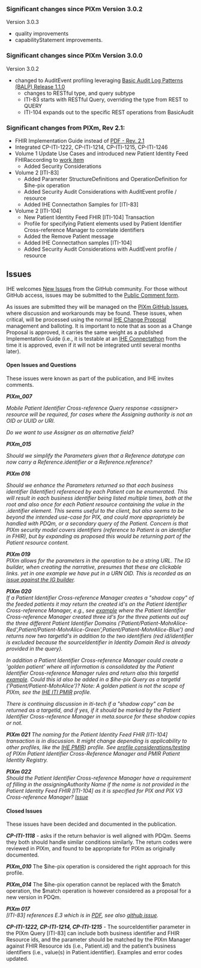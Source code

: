 <div markdown="1" class="stu-note">

### Significant changes since PIXm Version 3.0.2

Version 3.0.3

- quality improvements
- capabilityStatement improvements.

### Significant changes since PIXm Version 3.0.0

Version 3.0.2

- changed to AuditEvent profiling leveraging [Basic Audit Log Patterns (BALP) Release 1.1.0](https://profiles.ihe.net/ITI/BALP/index.html)
  - changes to RESTful type, and query subtype
  - ITI-83 starts with RESTful Query, overriding the type from REST to QUERY
  - ITI-104 expands out to the specific REST operations from BasicAudit
  
### Significant changes from PIXm, Rev 2.1:
- FHIR Implementation Guide instead of [PDF - Rev. 2.1](https://ihe.net/uploadedFiles/Documents/ITI/IHE_ITI_Suppl_PIXm.pdf)
- Integrated CP-ITI-1222, CP-ITI-1214, CP-ITI-1215, CP-ITI-1246 
- Volume 1 Update Use Cases and introduced new Patient Identity Feed FHIRaccording to [work item](https://github.com/IHE/IT-Infrastructure/issues/147)
  - Added Security Considerations 
- Volume 2 [ITI-83]  
  - Added Parameter StructureDefinitions and OperationDefinition for $ihe-pix operation
  - Added Security Audit Considerations with AuditEvent profile / resource
  - Added IHE Connectathon Samples for [ITI-83]
- Volume 2 [ITI-104]
   - New Patient Identity Feed FHIR [ITI-104] Transaction
   - Profile for specifying Patient elements used by Patient Identifier Cross-reference Manager to correlate identifiers
   - Added the Remove Patient message   
   - Added IHE Connectathon samples [ITI-104]
   - Added Security Audit Considerations with AuditEvent profile / resource

## Issues

IHE welcomes [New Issues](https://github.com/IHE/ITI.PIXm/issues/new/choose) from the GitHub community. 
For those without GitHub access, issues may be submitted to the [Public Comment form](https://www.ihe.net/resources/public_comment/).

As issues are submitted they will be managed on the [PIXm GitHub Issues](https://github.com/IHE/ITI.PIXm/issues), where discussion and workarounds may be found. These issues, when critical, will be processed using the normal [IHE Change Proposal](https://wiki.ihe.net/index.php/Category:CPs) management and balloting. 
It is important to note that as soon as a Change Proposal is approved, it carries the same weight as a published Implementation Guide (i.e., it is testable at an [IHE Connectathon](https://www.ihe.net/participate/connectathon/) from the time it is approved, even if it will not be integrated until several months later).

#### Open Issues and Questions
These issues were known as part of the publication, and IHE invites comments.

***PIXm\_007***

*Mobile Patient Identifier Cross-reference Query response &lt;assigner&gt; resource will be required, for cases where the Assigning authority is not an OID or UUID or URI.*

*Do we want to use Assigner as an alternative field?*

***PIXm\_015***

*Should we simplify the Parameters given that a Reference datatype can
now carry a Reference.identifier or a Reference.reference?*

***PIXm 016***

*Should we enhance the Parameters returned so that each business
identifier (Identifier) referenced by each Patient can be enumerated.
This will result in each business identifier being listed multiple
times, both at the root and also once for each Patient resource
containing the value in the .identifier element. This seems useful to
the client, but also seems to be beyond the intended use-case for PIX,
and could more appropriately be handled with PDQm, or a secondary query
of the Patient. Concern is that PIXm security model covers identifiers
(reference to Patient is an identifier in FHIR), but by expanding as
proposed this would be returning part of the Patient resource content.*

***PIXm 019***  
*PIXm allows for the parameters in the operation to be a string URL. The IG builder, when creating the narrative, presumes that these are clickable links. yet in one example we have put in a URN OID. This is recorded as an [issue against the IG builder](https://github.com/HL7/fhir-ig-publisher/issues/296).*

***PIXm 020***  
*If a Patient Identifier Cross-reference Manager creates a "shadow copy" of the feeded patients it may return the created
id's on the Patient Identifier Cross-reference Manager, e.g., see [example](Parameters-pixm-response-mohralice-red-all.json.html) 
where the Patient Identifier Cross-reference Manager created three id's for the three patients out ouf the three different Patient Identifier Domains ('Patient/Patient-MohrAlice-Red',Patient/Patient-MohrAlice-Green',Patient/Patient-MohrAlice-Blue') and returns now two targetId's in addition to the two identifiers (red id/identifier is excluded because the sourceIdentifier in Identity Domain Red is already provided in the query).* 

*In addition a Patient Identifier Cross-reference Manager could create a 'golden patient' where all information
is consolidated by the Patient Identifier Cross-reference Manager rules and return also this targetId [example](Patient-Patient-MohrAlice.html). Could this id also be added in a $ihe-pix Query as a targetId ('Patient/Patient-MohrAlice')? Note: A golden patient is not the scope of PIXm, see the [IHE ITI PMIR](https://www.ihe.net/uploadedFiles/Documents/ITI/IHE_ITI_Suppl_PMIR.pdf) profile.* 

*There is continuing discussion in iti-tech if a "shadow copy" can be returned as a targetId, and if yes, if it should be marked by the Patient Identifier Cross-reference Manager in meta.source for these shadow copies or not.*

***PIXm 021***
*The naming for the Patient Identity Feed FHIR [ITI-104] transaction is in discussion. It might change
depending is applicability to other profiles, like the [IHE PMIR](https://www.ihe.net/uploadedFiles/Documents/ITI/IHE_ITI_Suppl_PMIR.pdf)) profile. 
See [profile considerations/testing](https://gazelle.ihe.net/content/pmirconnectathontestpatients) of PIXm Patient Identifier Cross-Reference Manager and PMIR Patient Identity Registry.*

***PIXm 022***  
*Should the Patient Identifier Cross-reference Manager have a requirement of filling in the assigningAuthority Name if the name is not provided in the Patient Identity Feed FHIR [ITI-104] as it is specified for PIX and PIX V3 Cross-reference Manager? [Issue](https://github.com/IHE/ITI.PIXm/issues/71)*

#### Closed Issues
These issues have been decided and documented in the publication.

***CP-ITI-1118*** - asks if the return behavior is well aligned with PDQm.
Seems they both should handle similar conditions similarly. The return
codes were reviewed in PIXm, and found to be appropriate for PIXm as
originally documented.

***PIXm\_010*** 
The $ihe-pix operation is considered the right approach for this profile.

***PIXm\_014*** 
The $ihe-pix operation cannot be replaced with the $match operation, the $match operation is however considered as a proposal for a new version in PDQm.

***PIXm 017***  
*[ITI-83] references E.3 which is in [PDF](https://www.ihe.net/uploadedFiles/Documents/ITI/IHE_ITI_Suppl_Appx-Z.pdf#page=16), see also [github issue](https://github.com/IHE/publications/issues/110).*

***CP-ITI-1222, CP-ITI-1214, CP-ITI-1215*** - The sourceIdentifier parameter in the PIXm Query [ITI-83] can include both business identifier and FHIR Resource ids, and the parameter should be matched by the PIXm Manager against FHIR Resource ids (i.e., Patient.id) and the patient’s business identifiers (i.e., value(s) in Patient.identifier). Examples and error codes updated. 

</div>
